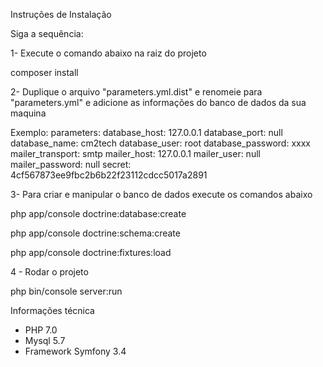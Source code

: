 Instruções de Instalação

Siga a sequência: 

1- Execute o comando abaixo na raiz do projeto 

composer install

2- Duplique o arquivo "parameters.yml.dist" e renomeie para "parameters.yml" e adicione as informações do banco de dados da sua maquina

Exemplo:
parameters:
    database_host: 127.0.0.1
    database_port: null
    database_name: cm2tech
    database_user: root
    database_password: xxxx
    mailer_transport: smtp
    mailer_host: 127.0.0.1
    mailer_user: null
    mailer_password: null
    secret: 4cf567873ee9fbc2b6b22f23112cdcc5017a2891

3- Para criar e manipular o banco de dados execute os comandos abaixo

php app/console doctrine:database:create

php app/console doctrine:schema:create

php app/console doctrine:fixtures:load

4 - Rodar o projeto 

php bin/console server:run 


Informações técnica

- PHP 7.0
- Mysql 5.7
- Framework Symfony 3.4


